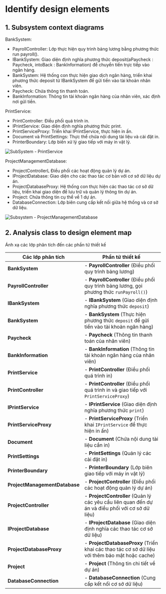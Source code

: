 # Identify design elements
## 1. Subsystem context diagrams
BankSystem:  
- PayrollController: Lớp thực hiện quy trình bảng lương bằng phương thức run payroll().
- IBankSystem: Giao diện định nghĩa phương thức deposit(aPaycheck : Paycheck, intoBack : BankInformation) để chuyển tiền trực tiếp vào ngân hàng.
- BankSystem: Hệ thống con thực hiện giao dịch ngân hàng, triển khai phương thức deposit từ IBankSystem để gửi tiền vào tài khoản nhân viên.
- Paycheck: Chứa thông tin thanh toán.
- BankInformation: Thông tin tài khoản ngân hàng của nhân viên, xác định nơi gửi tiền.

PrintService:  
- PrintController: Điều phối quá trình in.
- IPrintService: Giao diện định nghĩa phương thức print.
- PrintServiceProxy: Triển khai IPrintService, thực hiện in ấn.
- Document và PrintSettings: Thực thể chứa nội dung tài liệu và cài đặt in.
- PrinterBoundary: Lớp biên xử lý giao tiếp với máy in vật lý.

![SubSystem - PrintService](https://www.planttext.com/api/plantuml/png/h5DBJiCm4Dtx5DvH9De3H0XLK1PT82721OmpJImvTh37GFYSZ0L7uWfC4YTf4w4k88l8djzxRsRy_VcrzYWSXb8pTi8ti5C6E1R0hwn1PxK6nwKMthFsps-TChZdUsEy-Hmy1l3OUXUPbQ44WppXctWyunuGbSaz6TkeDDvFsSS4UMiGt4v8OAe_yMtCSK-ARX6q-W-qD3pusYEK56XVwauiLsMbeIb5IMtOG6M_3v5Fb_X7KeSApzzNgpd6XFerqSF86Fe1zN0z7qcpweYaIFNopag96aORuH_8YZnxIIA7LBt2f8QqsheRcytjbO9699MQjVlI1fC9Ly-N2jpWYxWUJ7PletEH2HG3KfpZ7MY1oXfVgCgpwMukbnUJnKbuQ3er7ruJEcMHa9Ao34P9WQJdMM7nI-PcdFQn-kcu0sqeMvF8vlNz0000__y30000)

ProjectManagementDatabase:
- ProjectControllerL Điều phối các hoạt động quản lý dự án.
- IProjectDatabase: Giao diện cho các thao tác cơ bản với cơ sở dữ liệu dự án.
- ProjectDatabaseProxy: Hệ thống con thực hiện các thao tác cơ sở dữ liệu, triển khai giao diện để lưu trữ và quản lý thông tin dự án.
- Project: Chứa thông tin cụ thể về 1 dự án.
- DatabaseConnection: Lớp biên cung cấp kết nối giữa hệ thống và cơ sở dữ liệu.

![Subsystem - ProjectManagementDatabase](https://www.planttext.com/api/plantuml/png/j9F1Ri8m38RlUOhS1WTu03HDQ6C7RcWyGMWDP4hSAdRPqBOdss6Fj5UOqn04BHExh8ScjVtNdntd-_DhIcm2DzufTQDdiBO8chUW7ohaK3a7GHVE4AdshHUXUeQ2JxnlIiUd260O3kv1dLOzoO9XYchgyWzH9JZeHSrBYRCeCHyTr3aoXBKfGDcyq_E3UcROh0n1nYIpWojqLx2kyooR5Us9mKVzwpxrJrjVE_20R77JXXrXprkRYPFsVx5xNRfz7uylWdHAV9GoU7zfCZ9n9rqoel4WtqiEqeHCHqMmDTiAEvvsC0KYAkAIh83bgQtR-_kgmTA4SxHSYKmj2bDCbQSsMGP3-T-kikM1oLBFqIPw0cUYdBQs9jM_2wFHNN_o9heXE4QV7syKNA2R29Zt3Tf2QYJzOddxktvnF7Tlq6mabPfAb-AL_W400F__0m00)

## 2. Analysis class to design element map  
Ánh xạ các lớp phân tích đến các phần tử thiết kế

| **Các lớp phân tích**               | **Phần tử thiết kế** |
|-------------------------------------|----------------------|
| **BankSystem**                       | - **PayrollController** (Điều phối quy trình bảng lương) |
| **PayrollController**                | - **PayrollController** (Điều phối quy trình bảng lương, gọi phương thức `runPayroll()`) |
| **IBankSystem**                      | - **IBankSystem** (Giao diện định nghĩa phương thức `deposit`) |
| **BankSystem**                       | - **BankSystem** (Thực hiện phương thức `deposit` để gửi tiền vào tài khoản ngân hàng) |
| **Paycheck**                         | - **Paycheck** (Thông tin thanh toán của nhân viên) |
| **BankInformation**                  | - **BankInformation** (Thông tin tài khoản ngân hàng của nhân viên) |
| **PrintService**                     | - **PrintController** (Điều phối quá trình in) |
| **PrintController**                  | - **PrintController** (Điều phối quá trình in và giao tiếp với `PrintServiceProxy`) |
| **IPrintService**                    | - **IPrintService** (Giao diện định nghĩa phương thức `print`) |
| **PrintServiceProxy**                | - **PrintServiceProxy** (Triển khai `IPrintService` để thực hiện in ấn) |
| **Document**                         | - **Document** (Chứa nội dung tài liệu cần in) |
| **PrintSettings**                    | - **PrintSettings** (Quản lý các cài đặt in) |
| **PrinterBoundary**                  | - **PrinterBoundary** (Lớp biên giao tiếp với máy in vật lý) |
| **ProjectManagementDatabase**        | - **ProjectController** (Điều phối các hoạt động quản lý dự án) |
| **ProjectController**                | - **ProjectController** (Quản lý các yêu cầu liên quan đến dự án và điều phối với cơ sở dữ liệu) |
| **IProjectDatabase**                 | - **IProjectDatabase** (Giao diện định nghĩa các thao tác cơ sở dữ liệu) |
| **ProjectDatabaseProxy**             | - **ProjectDatabaseProxy** (Triển khai các thao tác cơ sở dữ liệu với thêm bảo mật hoặc cache) |
| **Project**                          | - **Project** (Thông tin chi tiết về dự án) |
| **DatabaseConnection**               | - **DatabaseConnection** (Cung cấp kết nối cơ sở dữ liệu) |
